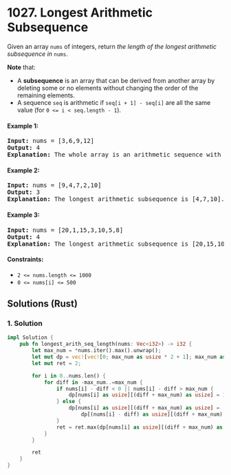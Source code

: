 # 1027. Longest Arithmetic Subsequence
Given an array `nums` of integers, return *the length of the longest arithmetic subsequence in* `nums`.

**Note** that:

* A **subsequence** is an array that can be derived from another array by deleting some or no elements without changing the order of the remaining elements.
* A sequence `seq` is arithmetic if `seq[i + 1] - seq[i]` are all the same value (for `0 <= i < seq.length - 1`).

#### Example 1:
<pre>
<strong>Input:</strong> nums = [3,6,9,12]
<strong>Output:</strong> 4
<strong>Explanation:</strong> The whole array is an arithmetic sequence with steps of length = 3.
</pre>

#### Example 2:
<pre>
<strong>Input:</strong> nums = [9,4,7,2,10]
<strong>Output:</strong> 3
<strong>Explanation:</strong> The longest arithmetic subsequence is [4,7,10].
</pre>

#### Example 3:
<pre>
<strong>Input:</strong> nums = [20,1,15,3,10,5,8]
<strong>Output:</strong> 4
<strong>Explanation:</strong> The longest arithmetic subsequence is [20,15,10,5].
</pre>

#### Constraints:
* `2 <= nums.length <= 1000`
* `0 <= nums[i] <= 500`

## Solutions (Rust)

### 1. Solution
```Rust
impl Solution {
    pub fn longest_arith_seq_length(nums: Vec<i32>) -> i32 {
        let max_num = *nums.iter().max().unwrap();
        let mut dp = vec![vec![0; max_num as usize * 2 + 1]; max_num as usize + 1];
        let mut ret = 2;

        for i in 0..nums.len() {
            for diff in -max_num..=max_num {
                if nums[i] - diff < 0 || nums[i] - diff > max_num {
                    dp[nums[i] as usize][(diff + max_num) as usize] = 1;
                } else {
                    dp[nums[i] as usize][(diff + max_num) as usize] =
                        dp[(nums[i] - diff) as usize][(diff + max_num) as usize] + 1;
                }
                ret = ret.max(dp[nums[i] as usize][(diff + max_num) as usize]);
            }
        }

        ret
    }
}
```
